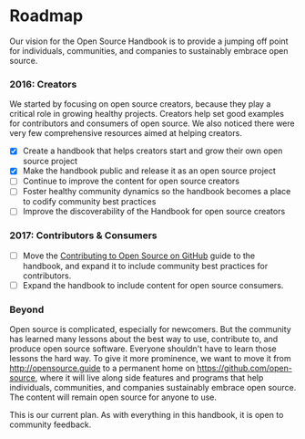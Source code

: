 # Roadmap

Our vision for the Open Source Handbook is to provide a jumping off point for individuals, communities, and companies to sustainably embrace open source.

### 2016: Creators

We started by focusing on open source creators, because they play a critical role in growing healthy projects. Creators help set good examples for contributors and consumers of open source. We also noticed there were very few comprehensive resources aimed at helping creators.

* [x] Create a handbook that helps creators start and grow their own open source project
* [x] Make the handbook public and release it as an open source project
* [ ] Continue to improve the content for open source creators
* [ ] Foster healthy community dynamics so the handbook becomes a place to codify community best practices
* [ ] Improve the discoverability of the Handbook for open source creators

### 2017: Contributors & Consumers

* [ ] Move the [Contributing to Open Source on GitHub](https://guides.github.com/activities/contributing-to-open-source/) guide to the handbook, and expand it to include community best practices for contributors.
* [ ] Expand the handbook to include content for open source consumers.

### Beyond

Open source is complicated, especially for newcomers. But the community has learned many lessons about the best way to use, contribute to, and produce open source software. Everyone shouldn't have to learn those lessons the hard way. To give it more prominence, we want to move it from http://opensource.guide to a permanent home on https://github.com/open-source, where it will live along side features and programs that help individuals, communities, and companies sustainably embrace open source. The content will remain open source for anyone to use.

This is our current plan. As with everything in this handbook, it is open to community feedback.
